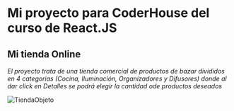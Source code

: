 # **Mi proyecto para CoderHouse del curso de React.JS**

## Mi tienda Online

_El proyecto trata de una tienda comercial de productos de bazar divididos en 4 categorias (Cocina, Iluminación, Organizadores y Difusores) donde al dar click en Detalles se podrá elegir la cantidad ode productos deseados_

![TiendaObjeto ](./assets/TiendaObjeto.gif)